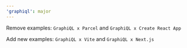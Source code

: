 ```yaml
---
'graphiql': major
---
```


Remove examples: `GraphiQL x Parcel` and `GraphiQL x Create React App`

Add new examples: `GraphiQL x Vite` and `GraphiQL x Next.js`
